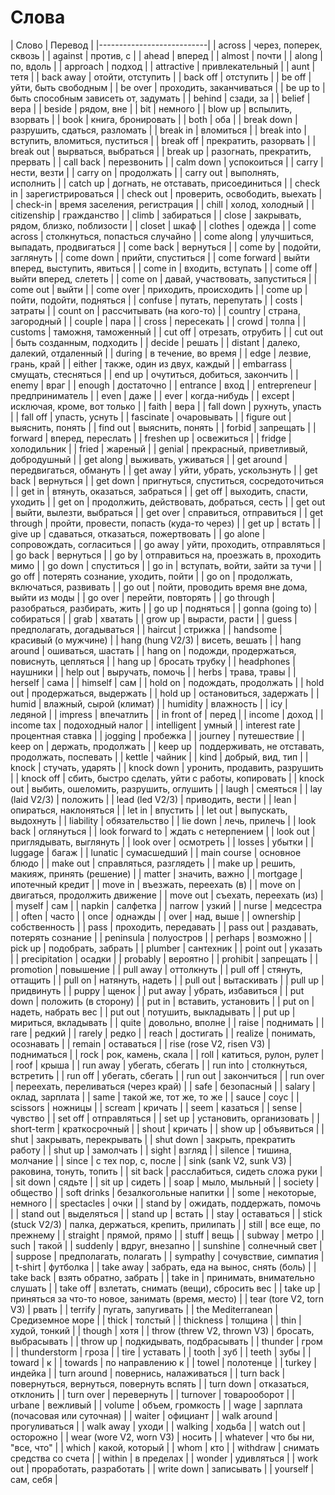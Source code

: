 # Слова

| Слово                       | Перевод                                            |
|---------------------------|
| across                      | через, поперек, сквозь                             |
| against                     | против, с                                          |
| ahead                       | вперед                                             |
| almost                      | почти                                              |
| along                       | по, вдоль                                          |
| approach                    | подход                                             |
| attractive                  | привлекательный                                    |
| aunt                        | тетя                                               |
| back away                   | отойти, отступить                                  |
| back off                    | отступить                                          |
| be off                      | уйти, быть свободным                               |
| be over                     | проходить, заканчиваться                           |
| be up to                    | быть способным зависеть от, задумать               |
| behind                      | сзади, за                                          |
| belief                      | вера                                               |
| beside                      | рядом, вне                                         |
| bit                         | немного                                            |
| blow up                     | вспылить, взорвать                                 |
| book                        | книга, бронировать                                 |
| both                        | оба                                                |
| break down                  | разрушить, сдаться, разломать                      |
| break in                    | вломиться                                          |
| break into                  | вступить, вломиться, пуститься                     |
| break off                   | прекратить, разорвать                              |
| break out                   | вырваться, выбраться                               |
| break up                    | разогнать, прекратить, прервать                    |
| call back                   | перезвонить                                        |
| calm down                   | успокоиться                                        |
| carry                       | нести, везти                                       |
| carry on                    | продолжать                                         |
| carry out                   | выполнять, исполнить                               |
| catch up                    | догнать, не отставать, присоединиться              |
| check in                    | зарегистрироваться                                 |
| check out                   | проверить, освободить, выехать                     |
| check-in                    | время заселения, регистрация                       |
| chill                       | холод, холодный                                    |
| citizenship                 | гражданство                                        |
| climb                       | забираться                                         |
| close                       | закрывать, рядом, близко, поблизости               |
| closet                      | шкаф                                               |
| clothes                     | одежда                                             |
| come across                 | столкнуться, попасться случайно                    |
| come along                  | улучшиться, выпадать, продвигаться                 |
| come back                   | вернуться                                          |
| come by                     | подойти, заглянуть                                 |
| come down                   | прийти, спуститься                                 |
| come forward                | выйти вперед, выступить, явиться                   |
| come in                     | входить, вступать                                  |
| come off                    | выйти вперед, слететь                              |
| come on                     | давай, участвовать, запуститься                    |
| come out                    | выйти                                              |
| come over                   | приходить, происходить                             |
| come up                     | пойти, подойти, подняться                          |
| confuse                     | путать, перепутать                                 |
| costs                       | затраты                                            |
| count on                    | рассчитывать (на кого-то)                          |
| country                     | страна, загородный                                 |
| couple                      | пара                                               |
| cross                       | пересекать                                         |
| crowd                       | толпа                                              |
| customs                     | таможня, таможенный                                |
| cut off                     | отрезать, отрубить                                 |
| cut out                     | быть созданным, подходить                          |
| decide                      | решать                                             |
| distant                     | далеко, далекий, отдаленный                        |
| during                      | в течение, во время                                |
| edge                        | лезвие, грань, край                                |
| either                      | также, один из двух, каждый                        |
| embarrass                   | смущать, стесняться                                |
| end up                      | очутиться, добиться, закончить                     |
| enemy                       | враг                                               |
| enough                      | достаточно                                         |
| entrance                    | вход                                               |
| entrepreneur                | предприниматель                                    |
| even                        | даже                                               |
| ever                        | когда-нибудь                                       |
| except                      | исключая, кроме, вот только                        |
| faith                       | вера                                               |
| fall down                   | рухнуть, упасть                                    |
| fall off                    | упасть, уснуть                                     |
| fascinate                   | очаровывать                                        |
| figure out                  | выяснить, понять                                   |
| find out                    | выяснить, понять                                   |
| forbid                      | запрещать                                          |
| forward                     | вперед, переслать                                  |
| freshen up                  | освежиться                                         |
| fridge                      | холодильник                                        |
| fried                       | жареный                                            |
| genial                      | прекрасный, приветливый, добродушный               |
| get along                   | выживать, уживаться                                |
| get around                  | передвигаться, обмануть                            |
| get away                    | уйти, убрать, ускользнуть                          |
| get back                    | вернуться                                          |
| get down                    | пригнуться, спуститься, сосредоточиться            |
| get in                      | втянуть, оказаться, забраться                      |
| get off                     | выходить, спасти, уходить                          |
| get on                      | продолжить, действовать, добраться, сесть          |
| get out                     | выйти, вылезти, выбраться                          |
| get over                    | справиться, отправиться                            |
| get through                 | пройти, провести, попасть (куда-то через)          |
| get up                      | встать                                             |
| give up                     | сдаваться, отказаться, пожертвовать                |
| go alone                    | сопровождать, согласиться                          |
| go away                     | уйти, проходить, отправляться                      |
| go back                     | вернуться                                          |
| go by                       | отправиться на, проезжать в, проходить мимо        |
| go down                     | спуститься                                         |
| go in                       | вступать, войти, зайти за тучи                     |
| go off                      | потерять сознание, уходить, пойти                  |
| go on                       | продолжать, включаться, развивать                  |
| go out                      | пойти, проводить время вне дома, выйти из моды     |
| go over                     | перейти, повторять                                 |
| go through                  | разобраться, разбирать, жить                       |
| go up                       | подняться                                          |
| gonna (going to)            | собираться                                         |
| grab                        | хватать                                            |
| grow up                     | вырасти, расти                                     |
| guess                       | предполагать, догадываться                         |
| haircut                     | стрижка                                            |
| handsome                    | красивый (о мужчине)                               |
| hang (hung V2/3)            | висеть, вешать                                     |
| hang around                 | ошиваться, шастать                                 |
| hang on                     | подожди, продержаться, повиснуть, цепляться        |
| hang up                     | бросать трубку                                     |
| headphones                  | наушники                                           |
| help out                    | выручать, помочь                                   |
| herbs                       | трава, травы                                       |
| herself                     | сама                                               |
| himself                     | сам                                                |
| hold on                     | подождать, продолжать                              |
| hold out                    | продержаться, выдержать                            |
| hold up                     | остановиться, задержать                            |
| humid                       | влажный, сырой (климат)                            |
| humidity                    | влажность                                          |
| icy                         | ледяной                                            |
| impress                     | впечатлить                                         |
| in front of                 | перед                                              |
| income                      | доход                                              |
| income tax                  | подоходный налог                                   |
| intelligent                 | умный                                              |
| interest rate               | процентная ставка                                  |
| jogging                     | пробежка                                           |
| journey                     | путешествие                                        |
| keep on                     | держать, продолжать                                |
| keep up                     | поддерживать, не отставать, продолжать, поспевать  |
| kettle                      | чайник                                             |
| kind                        | добрый, вид, тип                                   |
| knock                       | стучать, ударять                                   |
| knock down                  | уронить, продавить, разрушить                      |
| knock off                   | сбить, быстро сделать, уйти с работы, копировать   |
| knock out                   | выбить, ошеломить, разрушить, оглушить             |
| laugh                       | смеяться                                           |
| lay (laid V2/3)             | положить                                           |
| lead (led V2/3)             | приводить, вести                                   |
| lean                        | опираться, наклоняться                             |
| let in                      | впустить                                           |
| let out                     | выпускать, выдохнуть                               |
| liability                   | обязательство                                      |
| lie down                    | лечь, прилечь                                      |
| look back                   | оглянуться                                         |
| look forward to             | ждать с нетерпением                                |
| look out                    | приглядывать, выглянуть                            |
| look over                   | осмотреть                                          |
| losses                      | убытки                                             |
| luggage                     | багаж                                              |
| lunatic                     | сумасшедший                                        |
| main course                 | основное блюдо                                     |
| make out                    | справляться, разглядеть                            |
| make up                     | решить, макияж, принять (решение)                  |
| matter                      | значить, важно                                     |
| mortgage                    | ипотечный кредит                                   |
| move in                     | въезжать, переехать (в)                            |
| move on                     | двигаться, продолжить движение                     |
| move out                    | съехать, переехать (из)                            |
| myself                      | сам                                                |
| napkin                      | салфетка                                           |
| narrow                      | узкий                                              |
| nurse                       | медсестра                                          |
| often                       | часто                                              |
| once                        | однажды                                            |
| over                        | над, выше                                          |
| ownership                   | собственность                                      |
| pass                        | проходить, передавать                              |
| pass out                    | раздавать, потерять сознание                       |
| peninsula                   | полуостров                                         |
| perhaps                     | возможно                                           |
| pick up                     | подобрать, забрать                                 |
| plumber                     | сантехник                                          |
| point out                   | указать                                            |
| precipitation               | осадки                                             |
| probably                    | вероятно                                           |
| prohibit                    | запрещать                                          |
| promotion                   | повышение                                          |
| pull away                   | оттолкнуть                                         |
| pull off                    | стянуть, оттащить                                  |
| pull on                     | натянуть, надеть                                   |
| pull out                    | вытаскивать                                        |
| pull up                     | придвинуть                                         |
| puppy                       | щенок                                              |
| put away                    | убрать, избавиться                                 |
| put down                    | положить (в сторону)                               |
| put in                      | вставить, установить                               |
| put on                      | надеть, набрать вес                                |
| put out                     | потушить, выкладывать                              |
| put up                      | мириться, вкладывать                               |
| quite                       | довольно, вполне                                   |
| raise                       | поднимать                                          |
| rare                        | редкий                                             |
| rarely                      | редко                                              |
| reach                       | достигать                                          |
| realize                     | понимать, осознавать                               |
| remain                      | оставаться                                         |
| rise (rose V2, risen V3)    | подниматься                                        |
| rock                        | рок, камень, скала                                 |
| roll                        | катиться, рулон, рулет                             |
| roof                        | крыша                                              |
| run away                    | убегать, сбегать                                   |
| run into                    | столкнуться, встретить                             |
| run off                     | убегать, сбегать                                   |
| run out                     | закончиться                                        |
| run over                    | переехать, переливаться (через край)               |
| safe                        | безопасный                                         |
| salary                      | оклад, зарплата                                    |
| same                        | такой же, тот же, то же                            |
| sauce                       | соус                                               |
| scissors                    | ножницы                                            |
| scream                      | кричать                                            |
| seem                        | казаться                                           |
| sense                       | чувство                                            |
| set off                     | отправляться                                       |
| set up                      | установить, организовать                           |
| short-term                  | краткосрочный                                      |
| shout                       | кричать                                            |
| show up                     | объявиться                                         |
| shut                        | закрывать, перекрывать                             |
| shut down                   | закрыть, прекратить работу                         |
| shut up                     | замолчать                                          |
| sight                       | взгляд                                             |
| silence                     | тишина, молчание                                   |
| since                       | с тех пор, с, после                                |
| sink (sank V2, sunk V3)     | раковина, тонуть, топить                           |
| sit back                    | расслабиться, сидеть сложа руки                    |
| sit down                    | сядьте                                             |
| sit up                      | сидеть                                             |
| soap                        | мыло, мыльный                                      |
| society                     | общество                                           |
| soft drinks                 | безалкогольные напитки                             |
| some                        | некоторые, немного                                 |
| spectacles                  | очки                                               |
| stand by                    | ожидать, поддержать, помочь                        |
| stand out                   | выделяться                                         |
| stand up                    | встать                                             |
| stay                        | оставаться                                         |
| stick (stuck V2/3)          | палка, держаться, крепить, прилипать               |
| still                       | все еще, по прежнему                               |
| straight                    | прямой, прямо                                      |
| stuff                       | вещь                                               |
| subway                      | метро                                              |
| such                        | такой                                              |
| suddenly                    | вдруг, внезапно                                    |
| sunshine                    | солнечный свет                                     |
| suppose                     | предполагать, полагать                             |
| sympathy                    | сочувствие, симпатия                               |
| t-shirt                     | футболка                                           |
| take away                   | забрать, еда на вынос, снять (боль)                |
| take back                   | взять обратно, забрать                             |
| take in                     | принимать, внимательно слушать                     |
| take off                    | взлетать, снимать (вещи), сбросить вес             |
| take up                     | приняться за что-то новое, занимать (время, место) |
| tear (tore V2, torn V3)     | рвать                                              |
| terrify                     | пугать, запугивать                                 |
| the Mediterranean           | Средиземное море                                   |
| thick                       | толстый                                            |
| thickness                   | толщина                                            |
| thin                        | худой, тонкий                                      |
| though                      | хотя                                               |
| throw (threw V2, thrown V3) | бросать, выбрасывать                               |
| throw up                    | подкидывать, подбрасывать                          |
| thunder                     | гром                                               |
| thunderstorm                | гроза                                              |
| tire                        | уставать                                           |
| tooth                       | зуб                                                |
| teeth                       | зубы                                               |
| toward                      | к                                                  |
| towards                     | по направлению к                                   |
| towel                       | полотенце                                          |
| turkey                      | индейка                                            |
| turn around                 | повернись, налаживаться                            |
| turn back                   | повернуться, вернуться, повернуть вспять           |
| turn down                   | отказаться, отклонить                              |
| turn over                   | перевернуть                                        |
| turnover                    | товарооборот                                       |
| urbane                      | вежливый                                           |
| volume                      | объем, громкость                                   |
| wage                        | зарплата (почасовая или суточная)                  |
| waiter                      | официант                                           |
| walk around                 | прогуливаться                                      |
| walk away                   | уходи                                              |
| walking                     | ходьба                                             |
| watch out                   | осторожно                                          |
| wear (wore V2, worn V3)     | носить                                             |
| whatever                    | что бы ни, "все, что"                              |
| which                       | какой, который                                     |
| whom                        | кто                                                |
| withdraw                    | снимать средства со счета                          |
| within                      | в пределах                                         |
| wonder                      | удивляться                                         |
| work out                    | проработать, разработать                           |
| write down                  | записывать                                         |
| yourself                    | сам, себя                                          |